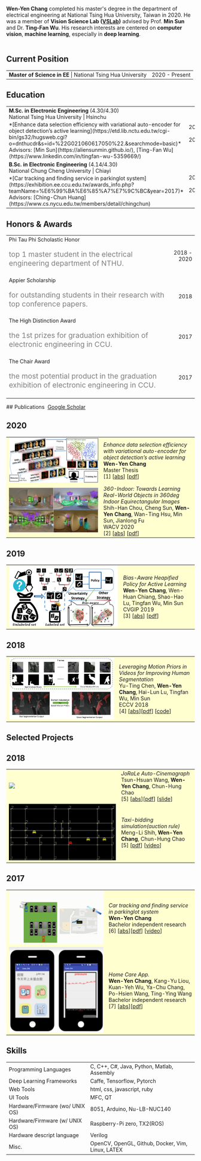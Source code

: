  <b>Wen-Yen Chang</b> completed his master's degree in the department of electrical engineering at National Tsing Hua University, Taiwan in 2020. He was a member of <b>Vision Science Lab (<a href='https://aliensunmin.github.io/lab/info.html' target='_blank'>VSLab</a>)</b> advised by Prof. <b>Min Sun</b> and Dr. <b>Ting-Fan Wu</b>. His research interests are centered on <b>computer vision</b>, <b>machine learning</b>, especially in <b>deep learning</b>. <br><br>


## <i class="fa fa-chevron-right"></i> Current Position
<table class="table table-hover">
<tr>
  <td>
<p markdown="1" style='margin: 0'>
<strong>Master of Science in EE</strong> | National Tsing Hua University
</p>
  </td>
  <td class='col-md-2' style='text-align:right;'>2020 - Present</td>
</tr>
</table>


## <i class="fa fa-chevron-right"></i> Education

<table class="table table-hover">
  <tr>
    <td>
        <strong>M.Sc. in Electronic Engineering</strong>
          (4.30/4.30)
        <br>
      National Tsing Hua University | Hsinchu
        <p style='margin-top:-1em;margin-bottom:0em' markdown='1'>
        <br> *[Enhance data selection efficiency with variational auto-encoder for object detection’s active learning](https://etd.lib.nctu.edu.tw/cgi-bin/gs32/hugsweb.cgi?o=dnthucdr&s=id=%22G021060617050%22.&searchmode=basic)*
        <br> Advisors: [Min Sun](https://aliensunmin.github.io/), [Ting-Fan Wu](https://www.linkedin.com/in/tingfan-wu-5359669/)
        </p>
    </td>
    <td class="col-md-2" style='text-align:right;'>2018 - 2020</td>
  </tr>
  <tr>
    <td>
        <strong>B.Sc. in Electronic Engineering</strong>
          (4.14/4.30)
        <br>
      National Chung Cheng University | Chiayi
        <p style='margin-top:-1em;margin-bottom:0em' markdown='1'>
        <br> *[Car tracking and finding service in parkinglot system](https://exhibition.ee.ccu.edu.tw/awards_info.php?teamName=%E6%99%BA%E6%85%A7%E7%9C%BC&year=2017)*
        <br> Advisors: [Ching-Chun Huang](https://www.cs.nycu.edu.tw/members/detail/chingchun)
        </p>
    </td>
    <td class="col-md-2" style='text-align:right;'>2014 - 2018</td>
  </tr>
</table>

## <i class="fa fa-chevron-right"></i> Honors & Awards
<table class="table table-hover">
<tr>
  <td>
  Phi Tau Phi Scholastic Honor
  <br><p style="color:grey;font-size:1.2rem">top 1 master student in the electrical engineering department of NTHU.
  </p>
  </td>
  <td class='col-md-2' style='text-align:right;'>2018 - 2020</td>
</tr>
<tr>
  <td>
  Appier Scholarship
    <br><p style="color:grey;font-size:1.2rem">for outstanding students in their research with top conference papers.
</p>
  </td>
  <td class='col-md-2' style='text-align:right;'>2018</td>
</tr>
<tr>
  <td>
  The High Distinction Award
    <br><p style="color:grey;font-size:1.2rem">the 1st prizes for graduation exhibition of electronic engineering in CCU.
</p>
  </td>
  <td class='col-md-2' style='text-align:right;'>2017</td>
</tr>
<tr>
  <td>
  The Chair Award
    <br><p style="color:grey;font-size:1.2rem">the most potential product in the graduation exhibition of electronic engineering in CCU.
</p>
  </td>
  <td class='col-md-2' style='text-align:right;'>2017</td>
</tr>
</table>
<!-- without modify -->
## <i class="fa fa-chevron-right"></i> Publications <a href="https://github.com/"><i class="fa fa-code-fork" aria-hidden="true"></i></a>

<a href="https://scholar.google.com/citations?user=W_SbBOMAAAAJ" class="btn btn-primary" style="padding: 0.3em;">
  <i class="ai ai-google-scholar"></i> Google Scholar
</a>

<h2>2020</h2>
<table class="table table-hover">

<tr id="tr-wenyenchang2020_master_thesis" style="background-color: #ffffd0">
<td class="col-md-3"><a href='https://etd.lib.nctu.edu.tw/cgi-bin/gs32/hugsweb.cgi?o=dnthucdr&s=id=%22G021060617050%22.&searchmode=basic' target='_blank'><img src="images/publications/wenyen_chang_master_thesis.jpg" onerror="this.style.display='none'" style='border: none;' /></a> </td>
<td>
    <em>Enhance data selection efficiency with variational auto-encoder for object detection’s active learning</em><br>
    <strong>Wen-Yen Chang</strong><br>
    Master Thesis<br>
    [1] 
[<a href='javascript:;'
    onclick='$("#abs_wenyenchang2020_master_thesis").toggle()'>abs</a>] [<a href='https://etd.lib.nctu.edu.tw/cgi-bin/gs32/hugsweb.cgi?o=dnthucdr&s=id=%22G021060617050%22.&searchmode=basic' target='_blank'>pdf</a>] <br>
    
<div id="abs_wenyenchang2020_master_thesis" style="text-align: justify; display: none" markdown="1">
We apply pool-based active learning on object detection with surveillance video. The pool-based needs to select one batch of images, which have a budget limit in each selection iteration. Our method utilizes the VAE to enhance the diversity property of the selection strategy. Comparing with uncertainty and diversity selection, our method (hybrid strategy) have robust performance in different environments: Our method relies on uncertainty selection strategy to score image, which is more valuable for labeling. Moreover, we dynamic re-weight the uncertainty score of the image to avoid selecting similar data, which causes the redundant information for object detection model. First, we cluster the latent space of VAE by k-means in order to get similar data pseudo-label. Second, we re-weight uncertainty scores of similar images by the number of selected images with the same pseudo-label. Third, we select the most informative image for annotator labeling, which has the top-1 high re-weighted uncertainty score. Then we select data iteratively following the above steps until reaching the budget limited of the one batch of images. In the end, we add the batch of images as the object detector's training data. We do four experiments to validate that data selection in our method is more efficient and robust. Besides, we organize the recommendation usage of each method in different environments. Finally, we can accelerate the surveillance system build-up time and the data collection through our method. In most environments, we can only use the 30% data to achieve a competitive model 90% performance with the entire dataset.
</div>

</td>
</tr>

<tr id="tr-wenyenchang2020_360" style="background-color: #ffffd0">
<td class="col-md-3"><a href='https://arxiv.org/abs/2008.12775' target='_blank'><img src="images/publications/abs_wenyenchang2020_360.png" onerror="this.style.display='none'" style='border: none;' /></a> </td>
<td>
    <em>360-Indoor: Towards Learning Real-World Objects in 360deg Indoor Equirectangular Images</em><br>
    Shih-Han Chou, Cheng Sun, <strong>Wen-Yen Chang</strong>, Wan-Ting Hsu, Min Sun, Jianlong Fu<br>
    WACV 2020<br>
    [2] 
[<a href='javascript:;'
    onclick='$("#abs_wenyenchang2020_360").toggle()'>abs</a>] [<a href='https://arxiv.org/pdf/1910.01712' target='_blank'>pdf</a>] <br>
    
<div id="abs_wenyenchang2020_360" style="text-align: justify; display: none" markdown="1">
While there are several widely used object detection datasets, current computer vision algorithms are still limited in conventional images. Such images narrow our vision in a restricted region. On the other hand, 360deg images provide a thorough sight. In this paper, our goal is to provide a standard dataset to facilitate the vision and machine learning communities in 360deg domain. To facilitate the research, we present a real-world 360deg panoramic object detection dataset, 360-Indoor, which is a new benchmark for visual object detection and class recognition in 360deg indoor images. It is achieved by gathering images of complex indoor scenes containing common objects and the intensive annotated bounding field-of-view. In addition, 360-Indoor has several distinct properties:(1) the largest category number (37 labels in total).(2) the most complete annotations on average (27 bounding boxes per image). The selected 37 objects are all common in indoor scene. With around 3k images and 90k labels in total, 360-Indoor achieves the largest dataset for detection in 360deg images. In the end, extensive experiments on the state-of-the-art methods for both classification and detection are provided. We will release this dataset in the near future.
</div>

</td>
</tr>


</table>
<h2>2019</h2>
<table class="table table-hover">

<tr id="tr-wenyen2019bias_aware" style="background-color: #ffffd0">
<td class="col-md-3"><a href='https://arxiv.org/pdf/1911.07574' target='_blank'><img src="images/publications/bias_aware_heapify_policy.png" onerror="this.style.display='none'" style='border: none;' /></a> </td>
<td>
    <em>Bias-Aware Heapified Policy for Active Learning</em><br>
    <strong>Wen-Yen Chang</strong>, Wen-Huan Chiang, Shao-Hao Lu, Tingfan Wu, Min Sun<br>
    CVGIP 2019  <br>
    [3] 
<!-- [<a href='javascript:;'
    onclick='$("#abs_wenyen2019bias_aware").toggle()'>abs</a>] [<a href='https://arxiv.org/pdf/1911.07574.pdf' target='_blank'>pdf</a>]  [<a href='https://github.com/facebookresearch/dcem' target='_blank'>code</a>] <br> -->
[<a href='javascript:;'
    onclick='$("#abs_wenyen2019bias_aware").toggle()'>abs</a>] [<a href='https://arxiv.org/pdf/1911.07574.pdf' target='_blank'>pdf</a>] <br>
<div id="abs_wenyen2019bias_aware" style="text-align: justify; display: none" markdown="1">
The data efficiency of learning-based algorithms is more and more important since high-quality and clean data is expensive as well as hard to collect. In order to achieve high model performance with the least number of samples, active learning is a technique that queries the most important subset of data from the original dataset. In active learning domain, one of the mainstream research is the heuristic uncertainty-based method which is useful for the learning-based system. Recently, a few works propose to apply policy reinforcement learning (PRL) for querying important data. It seems more general than heuristic uncertainty-based method owing that PRL method depends on data feature which is reliable than human prior. However, there have two problems-sample inefficiency of policy learning and overconfidence, when applying PRL on active learning. To be more precise, sample inefficiency of policy learning occurs when sampling within a large action space, in the meanwhile, class imbalance can lead to the overconfidence. In this paper, we propose a bias-aware policy network called Heapified Active Learning (HAL), which prevents overconfidence, and improves sample efficiency of policy learning by heapified structure without ignoring global inforamtion (overview of the whole unlabeled set). In our experiment, HAL outperforms other baseline methods on MNIST dataset and duplicated MNIST. Last but not least, we investigate the generalization of the HAL policy learned on MNIST dataset by directly applying it on MNIST-M. We show that the agent can generalize and outperform directly-learned policy under constrained labeled sets.
</div>

</td>
</tr>

</table>
<h2>2018</h2>
<table class="table table-hover">

<tr id="tr-wenyen2018LMP" style="background-color: #ffffd0">
<td class="col-md-3"><a href='https://openaccess.thecvf.com/content_ECCV_2018/papers/Yu-Ting_Chen_Leveraging_Motion_Priors_ECCV_2018_paper.pdf' target='_blank'><img src="images/publications/wenyen2018LMP.png" onerror="this.style.display='none'" style='border: none;' /></a> </td>
<td>
    <em>Leveraging Motion Priors in Videos for Improving Human Segmentation</em><br>
    Yu-Ting Chen, <strong>Wen-Yen Chang</strong>, Hai-Lun Lu, Tingfan Wu, Min Sun<br>
    ECCV 2018<br>
    [4] 
    [<a href='javascript:;'
    onclick='$("#abs_wenyen2018LMP").toggle()'>abs</a>][<a href='https://openaccess.thecvf.com/content_ECCV_2018/papers/Yu-Ting_Chen_Leveraging_Motion_Priors_ECCV_2018_paper.pdf' target='_blank'>pdf</a>]  [<a href='https://github.com/Jwy-Leo/LMP' target='_blank'>code</a>] <br>
<div id="abs_wenyen2018LMP" style="text-align: justify; display: none" markdown="1">
    Despite many advances in deep-learning based semantic segmentation, performance drop due to distribution mismatch is often encountered in the real world. Recently, a few domain adaptation and active learning approaches have been proposed to mitigate the performance drop. However, very little attention has been made toward leveraging information in videos which are naturally captured in most camera systems. In this work, we propose to leverage" motion prior" in videos for improving human segmentation in a weakly-supervised active learning setting. By extracting motion information using optical flow in videos, we can extract candidate foreground motion segments (referred to as motion prior) potentially corresponding to human segments. We propose to learn a memory-network-based policy model to select strong candidate segments (referred to as strong motion prior) through reinforcement learning. The selected segments have high precision and are directly used to finetune the model. In a newly collected surveillance camera dataset and a publicly available UrbanStreet dataset, our proposed method improves the performance of human segmentation across multiple scenes and modalities (ie, RGB to Infrared (IR)). Last but not least, our method is empirically complementary to existing domain adaptation approaches such that additional performance gain is achieved by combining our weakly-supervised active learning approach with domain adaptation approaches.
</div>
</td>
</tr>
</table>

<!-- Selected Projects -->
## <i class="fa fa-chevron-right"></i>Selected Projects
<h2>2018</h2>
<table class="table table-hover">
<tr id="tr-wenyen2018Cinema-graph" style="background-color: #ffffd0">
<td class="col-md-3"><a href='https://drive.google.com/file/d/1G7527qf9yZ0EfuxdlIoT_tPR1inlK6-_/view?usp=sharing' target='_blank'><img src="images/publications/wenyen2018_cinemagraph.gif" onerror="this.style.display='none'" style='border: none;' /></a> </td>
<td>
    <em>JoRaLe Auto-Cinemagraph</em><br>
    Tsun-Hsuan Wang, <strong>Wen-Yen Chang</strong>, Chun-Hung Chao<br>
    [5] 
    [<a href='javascript:;'
    onclick='$("#abs_wenyen2018Cinema-graph").toggle()'>abs</a>][<a href='https://drive.google.com/file/d/1G7527qf9yZ0EfuxdlIoT_tPR1inlK6-_/view?usp=sharing' target='_blank'>pdf</a>]  [<a href='https://docs.google.com/presentation/d/1FKrzxopTsm-ZrAY0hcuPicTJPVEiZE7PCiy58d4KPT8/edit##slide=id.p' target='_blank'>slide</a>] <br>
<div id="abs_wenyen2018Cinema-graph" style="text-align: justify; display: none" markdown="1">
   Automatically create Cinema-graph from video, we apply few-shot labeling tool and use computer vision techniques.
</div>
</td>
</tr>

<tr id="tr-wenyen2018Cinema-graph" style="background-color: #ffffd0">
<td class="col-md-3"><a href='https://drive.google.com/file/d/1fVjTz5ySJtjuBqj3wsLjHbZE3wXjzfLN/view' target='_blank'><img src="images/publications/wenyen2018_taxi-bidding_simulation.png" onerror="this.style.display='none'" style='border: none;' /></a> </td>
<td>
    <em>Taxi-bidding simulation(auction rule)</em><br>
    Meng-Li Shih, <strong>Wen-Yen Chang</strong>, Chun-Hung Chao<br>
    [5] 
    [<a href='https://drive.google.com/file/d/1fVjTz5ySJtjuBqj3wsLjHbZE3wXjzfLN/view' target='_blank'>pdf</a>]  [<a href='https://www.youtube.com/watch?v=OAhS7IFavqk' target='_blank'>video</a>] <br>
</td>
</tr>
</table>

<h2>2017</h2>
<table class="table table-hover">
<tr id="tr-wenyen2017ParkingLotAPP" style="background-color: #ffffd0">
<td class="col-md-3"><a href='https://drive.google.com/file/d/0B_Idv-dGumOZUzJYcUlZT3BFdFk/view?usp=sharing' target='_blank'><img src="images/publications/wenyen_bachelor_independent_study.gif" onerror="this.style.display='none'" style='border: none;' /></a> </td>
<td>
    <em>Car tracking and finding service in parkinglot system</em><br>
    <strong>Wen-Yen Chang</strong><br>
    Bachelor independent research<br>
    [6] 
    [<a href='javascript:;'
    onclick='$("#abs_wenyen2017ParkingLotAPP").toggle()'>abs</a>][<a href='https://drive.google.com/file/d/0B_Idv-dGumOZUzJYcUlZT3BFdFk/view?usp=sharing' target='_blank'>pdf</a>]  [<a href='https://www.youtube.com/watch?v=T1_LeuHiyTA&t=1s' target='_blank'>video</a>] <br>
<div id="abs_wenyen2017ParkingLotAPP" style="text-align: justify; display: none" markdown="1">
  • Getting more reliable tracking results, I use image motion to enhance image-based object detection model.<br>
  • Eliminating GPS localization error, I use trajectory information to reduce the white noise by Kalman Filter.<br>
  • Checking parking location for finding, I fuse GPS and image localization information by driving behavior matching.<br>
</div>
</td>
</tr>

<tr id="tr-wenyen2017HomeCareAPP" style="background-color: #ffffd0">
<td class="col-md-3"><a href='https://drive.google.com/file/d/0B_Idv-dGumOZRjlLR3JLeTdGNnM/view' target='_blank'><img src="images/publications/wenyen_Homecare_APP.png" onerror="this.style.display='none'" style='border: none;' /></a> </td>
<td>
    <em>Home Care App.</em><br>
    <strong>Wen-Yen Chang</strong>, Kang-Yu Liou, Kuan-Yeh Wu, Ya-Chu Chang, Po-Hsien Wang, Ting-Ying Wang<br>
    Bachelor independent research<br>
    [7] 
    [<a href='javascript:;'
    onclick='$("#abs_wenyen2017HomeCareAPP").toggle()'>abs</a>][<a href='https://drive.google.com/file/d/0B_Idv-dGumOZRjlLR3JLeTdGNnM/view' target='_blank'>pdf</a>]<br>
<div id="abs_wenyen2017HomeCareAPP" style="text-align: justify; display: none" markdown="1">
  A android application to recognize the number on blood-pressure machine. The recognition system need to deal with multiple material display. 
</div>
</td>
</tr>
</table>


<!-- Skills -->
## <i class="fa fa-chevron-right"></i> Skills
<table class="table table-hover">
<tr>
  <td class='col-md-2'>Programming Languages</td>
  <td>
C, C++, C#, Java, Python, Matlab, Assembly
  </td>
</tr>
<tr>
  <td class='col-md-2'>Deep Learning Frameworks</td>
  <td>
Caffe, Tensorflow, Pytorch
  </td>
</tr>
<tr>
  <td class='col-md-2'>Web Tools</td>
  <td>
html, css, javascript, ruby
  </td>
</tr>
<tr>
  <td class='col-md-2'>UI Tools</td>
  <td>
MFC, QT
  </td>
</tr>

<tr>
  <td class='col-md-2'>Hardware/Firmware (wo/ UNIX OS)</td>
  <td>
8051, Arduino, Nu-LB-NUC140
  </td>
</tr>

<tr>
  <td class='col-md-2'>Hardware/Firmware (w/ UNIX OS)</td>
  <td>
Raspberry-Pi zero, TX2(ROS)
  </td>
</tr>

<tr>
  <td class='col-md-2'>Hardware descript language</td>
  <td>
Verilog
  </td>
</tr>
<tr>
  <td class='col-md-2'>Misc.</td>
  <td>
OpenCV, OpenGL, Github, Docker, Vim, Linux, LATEX
  </td>
</tr>
</table>

